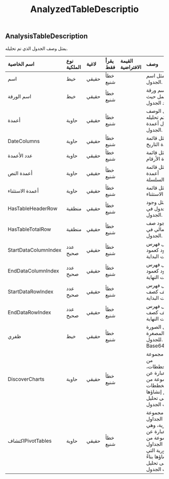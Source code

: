 ﻿---
title: AnalyzedTableDescriptio
second_title: Aspose.Cells Cloud Documen
type: docs
url: /ar/specification/model/analyzedtabledescription/
description: "Aspose.Cells مواصفات النموذج السحابي: AnalyzedTableDescription. تعامل بسهولة مع Excel ومستندات جداول البيانات الأخرى التي تحتوي على ميزات مثل الفتح والتوليد والتحرير والتقسيم والدمج والمقارنة والتحويل"
kwords: Excel، Office، جدول البيانات، Cloud REST API، AnalyzedTableDescription
weight: 50
---
## **AnalysisTableDescription**

 يمثل وصف الجدول الذي تم تحليله.

| اسم الخاصية| نوع الملكية| لاغية| يقرأ فقط| القيمة الافتراضية| وصف|
|:- |:- |:- |:- |:- |:- |
| اسم| خيط| حقيقي| خطأ شنيع|| يمثل اسم الجدول.|
| اسم الورقة| خيط| حقيقي| خطأ شنيع|| يمثل اسم ورقة العمل حيث يوجد الجدول.|
| أعمدة| حاوية| حقيقي| خطأ شنيع|| يمثل الوصف الذي تم تحليله حول أعمدة الجدول.|
| DateColumns| حاوية| حقيقي| خطأ شنيع|| يمثل قائمة أعمدة التاريخ.|
| عدد الأعمدة| حاوية| حقيقي| خطأ شنيع|| يمثل قائمة أعمدة الأرقام.|
| أعمدة النص| حاوية| حقيقي| خطأ شنيع|| يمثل قائمة أعمدة السلسلة.|
| أعمدة الاستثناء| حاوية| حقيقي| خطأ شنيع|| يمثل قائمة أعمدة الاستثناء.|
| HasTableHeaderRow| منطقية| حقيقي| خطأ شنيع|| يمثل وجود رأس جدول في الجدول.|
| HasTableTotalRow| منطقية| حقيقي| خطأ شنيع|| يمثل وجود صف إجمالي في الجدول.|
| StartDataColumnIndex| عدد صحيح| حقيقي| خطأ شنيع|| يمثل فهرس العمود كعمود بيانات البداية.|
| EndDataColumnIndex| عدد صحيح| حقيقي| خطأ شنيع|| يمثل فهرس العمود كعمود بيانات النهاية.|
| StartDataRowIndex| عدد صحيح| حقيقي| خطأ شنيع|| يمثل فهرس الصف كصف بيانات البداية.|
| EndDataRowIndex| عدد صحيح| حقيقي| خطأ شنيع|| يمثل فهرس الصف كصف بيانات النهاية.|
|ظفري| خيط| حقيقي| خطأ شنيع|| يمثل الصورة المصغرة للجدول. Base64String|
| DiscoverCharts| حاوية| حقيقي| خطأ شنيع|| يمثل مجموعة من المخططات، وهي عبارة عن مجموعة من المخططات التي تم إنشاؤها بناءً على تحليل بيانات الجدول.|
| اكتشافPivotTables| حاوية| حقيقي| خطأ شنيع|| يمثل مجموعة من الجداول المحورية، وهي عبارة عن مجموعة من الجداول المحورية التي تم إنشاؤها بناءً على تحليل بيانات الجدول.|

